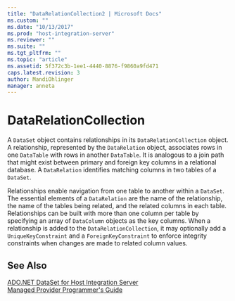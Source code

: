 ```yaml
---
title: "DataRelationCollection2 | Microsoft Docs"
ms.custom: ""
ms.date: "10/13/2017"
ms.prod: "host-integration-server"
ms.reviewer: ""
ms.suite: ""
ms.tgt_pltfrm: ""
ms.topic: "article"
ms.assetid: 5f372c3b-1ee1-4440-8876-f9860a9fd471
caps.latest.revision: 3
author: MandiOhlinger
manager: anneta
---
```

# DataRelationCollection
A `DataSet` object contains relationships in its `DataRelationCollection` object. A relationship, represented by the `DataRelation` object, associates rows in one `DataTable` with rows in another `DataTable`. It is analogous to a join path that might exist between primary and foreign key columns in a relational database. A `DataRelation` identifies matching columns in two tables of a `DataSet`.  
  
 Relationships enable navigation from one table to another within a `DataSet`. The essential elements of a `DataRelation` are the name of the relationship, the name of the tables being related, and the related columns in each table. Relationships can be built with more than one column per table by specifying an array of `DataColumn` objects as the key columns. When a relationship is added to the `DataRelationCollection`, it may optionally add a `UniqueKeyConstraint` and a `ForeignKeyConstraint` to enforce integrity constraints when changes are made to related column values.  
  
## See Also  
 [ADO.NET DataSet for Host Integration Server](../core/ado-net-dataset-for-host-integration-server.md)   
 [Managed Provider Programmer's Guide](../core/managed-provider-programmer-s-guide.md)